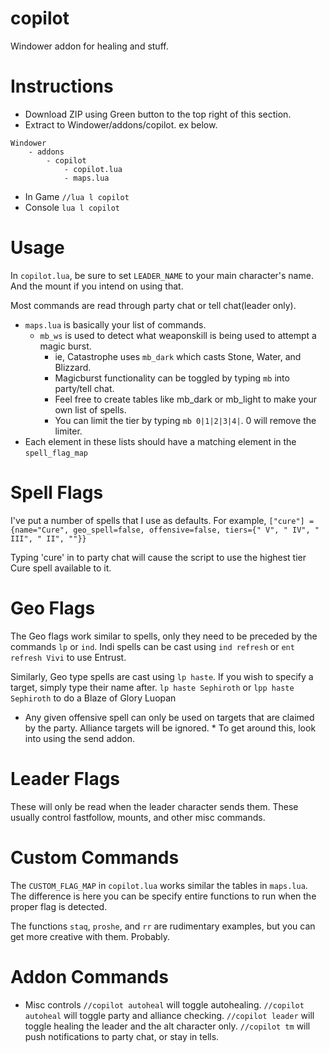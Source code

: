 # copilot
Windower addon for healing and stuff.


# Instructions
- Download ZIP using Green button to the top right of this section.
- Extract to Windower/addons/copilot. ex below.
```
Windower
    - addons
        - copilot
            - copilot.lua
            - maps.lua
```

- In Game `//lua l copilot`
- Console `lua l copilot`

# Usage
In `copilot.lua`, be sure to set `LEADER_NAME` to your main character's name.
And the mount if you intend on using that.


Most commands are read through party chat or tell chat(leader only).
- `maps.lua` is basically your list of commands.
  - `mb_ws` is used to detect what weaponskill is being used to attempt a magic burst.
    - ie, Catastrophe uses `mb_dark` which casts Stone, Water, and Blizzard.
    - Magicburst functionality can be toggled by typing `mb` into party/tell chat.
    - Feel free to create tables like mb_dark or mb_light to make your own list of spells.
    - You can limit the tier by typing `mb 0|1|2|3|4|`. 0 will remove the limiter.
- Each element in these lists should have a matching element in the `spell_flag_map`

# Spell Flags
I've put a number of spells that I use as defaults. For example,
`["cure"] = {name="Cure", geo_spell=false, offensive=false, tiers={" V", " IV", " III", " II", ""}}`

Typing 'cure' in to party chat will cause the script to use the highest tier Cure spell available to it.


# Geo Flags
The Geo flags work similar to spells, only they need to be preceded by the commands `lp` or `ind`.
Indi spells can be cast using `ind refresh` or `ent refresh Vivi` to use Entrust.

Similarly, Geo type spells are cast using `lp haste`. If you wish to specify a target, simply type their name after.
`lp haste Sephiroth` or `lpp haste Sephiroth` to do a Blaze of Glory Luopan


* Any given offensive spell can only be used on targets that are claimed by the party. Alliance targets will be ignored. *
To get around this, look into using the send addon.

# Leader Flags
These will only be read when the leader character sends them. These usually control fastfollow, mounts, and other misc commands.

# Custom Commands
The `CUSTOM_FLAG_MAP` in `copilot.lua` works similar the tables in `maps.lua`. The difference is here you can be specify entire functions to run when the proper flag is detected.

The functions `staq`, `proshe`, and `rr` are rudimentary examples, but you can get more creative with them. Probably.


# Addon Commands
- Misc controls
`//copilot autoheal` will toggle autohealing.
`//copilot autoheal` will toggle party and alliance checking.
`//copilot leader` will toggle healing the leader and the alt character only.
`//copilot tm` will push notifications to party chat, or stay in tells.
